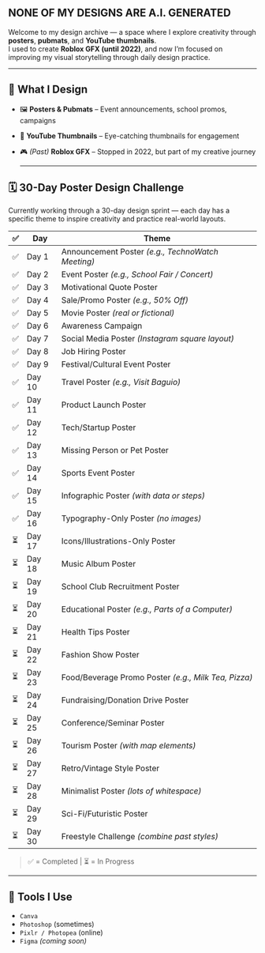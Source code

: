 ## NONE OF MY DESIGNS ARE A.I. GENERATED

Welcome to my design archive — a space where I explore creativity through **posters**, **pubmats**, and **YouTube thumbnails**.  
I used to create **Roblox GFX (until 2022)**, and now I’m focused on improving my visual storytelling through daily design practice.

---
## 📌 What I Design

- 🖼️ **Posters & Pubmats** – Event announcements, school promos, campaigns
- 🎯 **YouTube Thumbnails** – Eye-catching thumbnails for engagement
- 🎮 *(Past)* **Roblox GFX** – Stopped in 2022, but part of my creative journey

  ---
## 🗓️ 30-Day Poster Design Challenge

Currently working through a 30-day design sprint — each day has a specific theme to inspire creativity and practice real-world layouts.

| ✅ | **Day** | **Theme** |
|----|--------|-----------|
| ✅ | Day 1  | Announcement Poster *(e.g., TechnoWatch Meeting)* |
| ✅ | Day 2  | Event Poster *(e.g., School Fair / Concert)* |
| ✅ | Day 3  | Motivational Quote Poster |
| ✅ | Day 4  | Sale/Promo Poster *(e.g., 50% Off)* |
| ✅ | Day 5  | Movie Poster *(real or fictional)* |
| ✅ | Day 6  | Awareness Campaign |
| ✅ | Day 7  | Social Media Poster *(Instagram square layout)* |
| ✅ | Day 8  | Job Hiring Poster |
| ✅ | Day 9  | Festival/Cultural Event Poster |
| ✅ | Day 10 | Travel Poster *(e.g., Visit Baguio)* |
| ✅ | Day 11 | Product Launch Poster |
| ✅ | Day 12 | Tech/Startup Poster |
| ✅ | Day 13 | Missing Person or Pet Poster |
| ✅ | Day 14 | Sports Event Poster |
| ✅ | Day 15 | Infographic Poster *(with data or steps)* |
| ✅ | Day 16 | Typography-Only Poster *(no images)* |
| ⏳ | Day 17 | Icons/Illustrations-Only Poster |
| ⏳ | Day 18 | Music Album Poster |
| ⏳ | Day 19 | School Club Recruitment Poster |
| ⏳ | Day 20 | Educational Poster *(e.g., Parts of a Computer)* |
| ⏳ | Day 21 | Health Tips Poster |
| ⏳ | Day 22 | Fashion Show Poster |
| ⏳ | Day 23 | Food/Beverage Promo Poster *(e.g., Milk Tea, Pizza)* |
| ⏳ | Day 24 | Fundraising/Donation Drive Poster |
| ⏳ | Day 25 | Conference/Seminar Poster |
| ⏳ | Day 26 | Tourism Poster *(with map elements)* |
| ⏳ | Day 27 | Retro/Vintage Style Poster |
| ⏳ | Day 28 | Minimalist Poster *(lots of whitespace)* |
| ⏳ | Day 29 | Sci-Fi/Futuristic Poster |
| ⏳ | Day 30 | Freestyle Challenge *(combine past styles)* |

> ✅ = Completed | ⏳ = In Progress

---

## 🧰 Tools I Use

- `Canva`
- `Photoshop` (sometimes)
- `Pixlr / Photopea` (online)
- `Figma` *(coming soon)*
